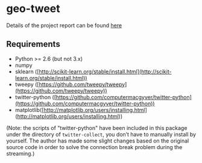 # geo-tweet

Details of the project report can be found [here](http://www.cs.cornell.edu/~yli/projects/INFO6010/geo-tweet-analysis.html)


Requirements
------------
* Python >= 2.6 (but not 3.x)
* numpy
* sklearn ([http://scikit-learn.org/stable/install.html](http://scikit-learn.org/stable/install.html))
* tweepy ([https://github.com/tweepy/tweepy](https://github.com/tweepy/tweepy))
* twitter-python ([https://github.com/computermacgyver/twitter-python](https://github.com/computermacgyver/twitter-python))
* matplotlib([http://matplotlib.org/users/installing.html] (http://matplotlib.org/users/installing.html))

(Note: the scripts of "twitter-python" have been included in this package under the directory of ``twitter-collect``, you don’t have to manually install by yourself. The author has made some slight changes based on the original source code in order to solve the connection break problem during the streaming.)


